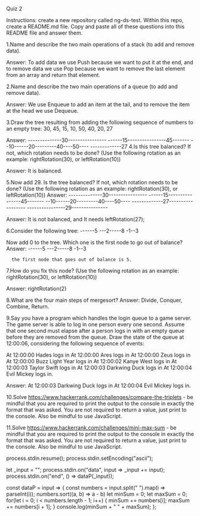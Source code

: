 Quiz 2

Instructions: create a new repository called ng-ds-test. Within this repo, create a README.md file. Copy and paste all of these questions into this README file and answer them.

1.Name and describe the two main operations of a stack (to add and remove data).

  Answer:  To add data we use Push because we want to put it at the end, and to remove data we use Pop because we want to remove the last element from an array and return that element.

2.Name and describe the two main operations of a queue (to add and remove data).

  Answer: We use Enqueue to add an item at the tail, and to remove the item at the head we use Dequeue.

3.Draw the tree resulting from adding the following sequence of numbers to an empty tree: 30, 45, 15, 10, 50, 40, 20, 27

  Answer:        --------------30----------------
                ------15----------------45-------
                --10------20---------40----50----
                -------------27
4.Is this tree balanced? If not, which rotation needs to be done? (Use the following rotation as an example: rightRotation(30), or leftRotation(10))

Answer: It is balanced.

5.Now add 29. Is the tree balanced? If not, which rotation needs to be done? (Use the following rotation as an example: rightRotation(30), or leftRotation(10))
Answer:
             --------------30----------------
             ------15----------------45-------
             --10------20---------40----50----
             -------------27------------------
             ----------------29---------------

  Answer: It is not balanced, and It needs leftRotation(27);

6.Consider the following tree:
------5
---2-----8
-1--3

Now add 0 to the tree. Which one is the first node to go out of balance?
Answer:     ------5
            ---2-----8
            -1--3

      the first node that goes out of balance is 5.

7.How do you fix this node? (Use the following rotation as an example: rightRotation(30), or leftRotation(10))

Answer: rightRotation(2)

8.What are the four main steps of mergesort?
Answer: Divide, Conquer, Combine, Return.

9.Say you have a program which handles the login queue to a game server. The game server is able to log in one person every one second. Assume that one second must elapse after a person logs in with an empty queue before they are removed from the queue. Draw the state of the queue at 12:00:06, considering the following sequence of events:

At 12:00:00 Hades logs in
At 12:00:00 Ares logs in
At 12:00:00 Zeus logs in
At 12:00:00 Buzz Light Year logs in
At 12:00:02 Kanye West logs in
At 12:00:03 Taylor Swift logs in
At 12:00:03 Darkwing Duck logs in
At 12:00:04 Evil Mickey logs in.

Answer:
At 12:00:03 Darkwing Duck logs in
At 12:00:04 Evil Mickey logs in.

10.Solve https://www.hackerrank.com/challenges/compare-the-triplets - be mindful that you are required to print the output to the console in exactly the format that was asked. You are not required to return a value, just print to the console. Also be mindful to use JavaScript.



11.Solve https://www.hackerrank.com/challenges/mini-max-sum - be mindful that you are required to print the output to the console in exactly the format that was asked. You are not required to return a value, just print to the console. Also be mindful to use JavaScript.

process.stdin.resume();
process.stdin.setEncoding("ascii");

let _input = "";
process.stdin.on("data", input => _input += input);
process.stdin.on("end", () => dataP(_input));



const dataP = input => {
   const numbers = input.split(" ").map(i => parseInt(i));
   numbers.sort((a, b) => a - b)
   let minSum = 0;
   let maxSum = 0;
   for(let i = 0; i < numbers.length - 1; i++) {
       minSum += numbers[i];
       maxSum += numbers[i + 1];
   }
   console.log(minSum + " " + maxSum);
};
